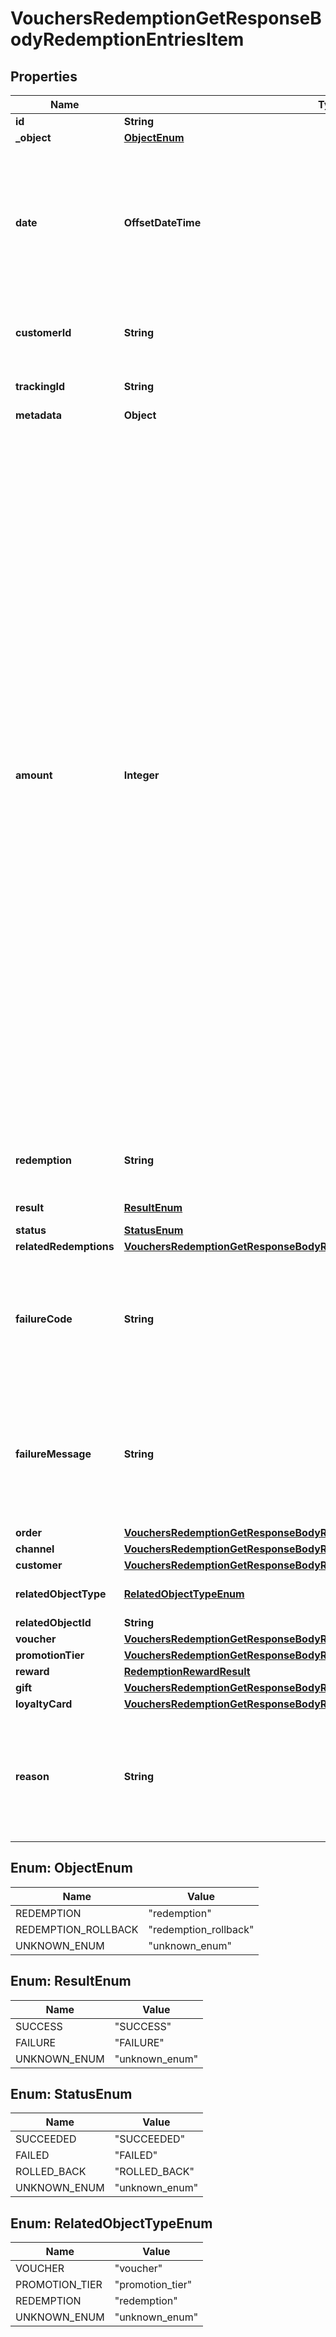 

# VouchersRedemptionGetResponseBodyRedemptionEntriesItem


## Properties

| Name | Type | Description | Notes |
|------------ | ------------- | ------------- | -------------|
|**id** | **String** |  |  |
|**_object** | [**ObjectEnum**](#ObjectEnum) |  |  |
|**date** | **OffsetDateTime** | Timestamp representing the date and time when the object was created. The value is shown in the ISO 8601 format. |  |
|**customerId** | **String** | Unique customer ID of the redeeming customer. |  [optional] |
|**trackingId** | **String** | Hashed customer source ID. |  [optional] |
|**metadata** | **Object** |  |  [optional] |
|**amount** | **Integer** | For gift cards, this is a positive integer in the smallest currency unit (e.g. 100 cents for $1.00) representing the number of redeemed credits. For loyalty cards, this is the number of loyalty points used in the transaction. and For gift cards, this represents the number of the credits restored to the card in the rolledback redemption. The number is a negative integer in the smallest currency unit, e.g. -100 cents for $1.00 added back to the card. For loyalty cards, this represents the number of loyalty points restored to the card in the rolledback redemption. The number is a negative integer. |  [optional] |
|**redemption** | **String** | Unique redemption ID of the parent redemption. |  [optional] |
|**result** | [**ResultEnum**](#ResultEnum) | Redemption result. |  |
|**status** | [**StatusEnum**](#StatusEnum) |  |  |
|**relatedRedemptions** | [**VouchersRedemptionGetResponseBodyRedemptionEntriesItemRelatedRedemptions**](VouchersRedemptionGetResponseBodyRedemptionEntriesItemRelatedRedemptions.md) |  |  [optional] |
|**failureCode** | **String** | If the result is &#x60;FAILURE&#x60;, this parameter will provide a generic reason as to why the redemption failed. |  [optional] |
|**failureMessage** | **String** | If the result is &#x60;FAILURE&#x60;, this parameter will provide a more expanded reason as to why the redemption failed. |  [optional] |
|**order** | [**VouchersRedemptionGetResponseBodyRedemptionEntriesItemOrder**](VouchersRedemptionGetResponseBodyRedemptionEntriesItemOrder.md) |  |  [optional] |
|**channel** | [**VouchersRedemptionGetResponseBodyRedemptionEntriesItemChannel**](VouchersRedemptionGetResponseBodyRedemptionEntriesItemChannel.md) |  |  |
|**customer** | [**VouchersRedemptionGetResponseBodyRedemptionEntriesItemCustomer**](VouchersRedemptionGetResponseBodyRedemptionEntriesItemCustomer.md) |  |  [optional] |
|**relatedObjectType** | [**RelatedObjectTypeEnum**](#RelatedObjectTypeEnum) | Defines the related object. |  |
|**relatedObjectId** | **String** |  |  |
|**voucher** | [**VouchersRedemptionGetResponseBodyRedemptionEntriesItemVoucher**](VouchersRedemptionGetResponseBodyRedemptionEntriesItemVoucher.md) |  |  [optional] |
|**promotionTier** | [**VouchersRedemptionGetResponseBodyRedemptionEntriesItemPromotionTier**](VouchersRedemptionGetResponseBodyRedemptionEntriesItemPromotionTier.md) |  |  [optional] |
|**reward** | [**RedemptionRewardResult**](RedemptionRewardResult.md) |  |  [optional] |
|**gift** | [**VouchersRedemptionGetResponseBodyRedemptionEntriesItemGift**](VouchersRedemptionGetResponseBodyRedemptionEntriesItemGift.md) |  |  [optional] |
|**loyaltyCard** | [**VouchersRedemptionGetResponseBodyRedemptionEntriesItemLoyaltyCard**](VouchersRedemptionGetResponseBodyRedemptionEntriesItemLoyaltyCard.md) |  |  [optional] |
|**reason** | **String** | System generated cause for the redemption being invalid in the context of the provided parameters. |  [optional] |



## Enum: ObjectEnum

| Name | Value |
|---- | -----|
| REDEMPTION | &quot;redemption&quot; |
| REDEMPTION_ROLLBACK | &quot;redemption_rollback&quot; |
| UNKNOWN_ENUM | &quot;unknown_enum&quot; |



## Enum: ResultEnum

| Name | Value |
|---- | -----|
| SUCCESS | &quot;SUCCESS&quot; |
| FAILURE | &quot;FAILURE&quot; |
| UNKNOWN_ENUM | &quot;unknown_enum&quot; |



## Enum: StatusEnum

| Name | Value |
|---- | -----|
| SUCCEEDED | &quot;SUCCEEDED&quot; |
| FAILED | &quot;FAILED&quot; |
| ROLLED_BACK | &quot;ROLLED_BACK&quot; |
| UNKNOWN_ENUM | &quot;unknown_enum&quot; |



## Enum: RelatedObjectTypeEnum

| Name | Value |
|---- | -----|
| VOUCHER | &quot;voucher&quot; |
| PROMOTION_TIER | &quot;promotion_tier&quot; |
| REDEMPTION | &quot;redemption&quot; |
| UNKNOWN_ENUM | &quot;unknown_enum&quot; |



